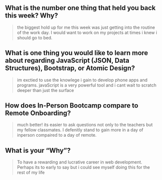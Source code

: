 ## What is the number one thing that held you back this week? Why?

>  the biggest hold up for me this week was just getting into the routine of the work day.  I would want to work on my projects at times i knew i should go to bed.

## What is one thing you would like to learn more about regarding JavaScript (JSON, Data Structures), Bootstrap, or Atomic Design?

> im exctied to use the knowlege i gain to develop phone apps and programs.  javaScript is a very powerful tool and i cant wait to scratch deeper than just the surface

## How does In-Person Bootcamp compare to Remote Onboarding?

> much better! its easier to ask questions not only to the teachers but my fellow classmates.  I defenitly stand to gain more in a day of inperson compaired to a day of remote.

## What is your “Why”?

>  To have a rewarding and lucrative career in web development.  Perhaps its to early to say but i could see myself doing this for the rest of my life
